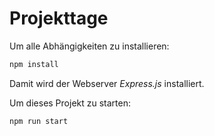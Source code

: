# Projekttage

Um alle Abhängigkeiten zu installieren:

```sh
npm install
```

Damit wird der Webserver _Express.js_ installiert.

Um dieses Projekt zu starten: 

```sh
npm run start
```
